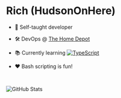 # Rich (HudsonOnHere)

- 🧠 Self-taught developer

- 🛠 DevOps @ [The Home Depot](https://github.com/homedepot)

- 📚 Currently learning [![TypeScript](https://img.shields.io/badge/%3C%2F%3E-TypeScript-%230074c1.svg)](http://www.typescriptlang.org/)

- ❤️ Bash scripting is fun!

<br>

![GitHub Stats](https://github-readme-stats.vercel.app/api?username=hudsononhere&count_private=true&show_icons=true&theme=transparent&hide_border=true)
